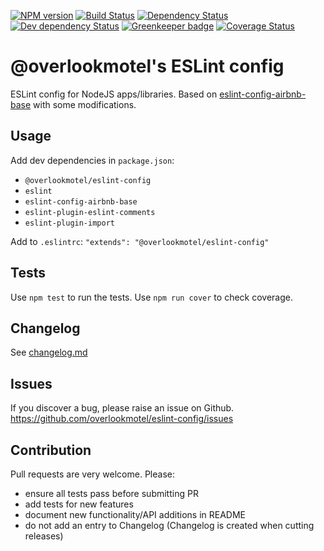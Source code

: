 [![NPM version](https://img.shields.io/npm/v/@overlookmotel/eslint-config.svg)](https://www.npmjs.com/package/@overlookmotel/eslint-config)
[![Build Status](https://img.shields.io/travis/overlookmotel/eslint-config/master.svg)](http://travis-ci.org/overlookmotel/eslint-config)
[![Dependency Status](https://img.shields.io/david/overlookmotel/eslint-config.svg)](https://david-dm.org/overlookmotel/eslint-config)
[![Dev dependency Status](https://img.shields.io/david/dev/overlookmotel/eslint-config.svg)](https://david-dm.org/overlookmotel/eslint-config)
[![Greenkeeper badge](https://badges.greenkeeper.io/overlookmotel/eslint-config.svg)](https://greenkeeper.io/)
[![Coverage Status](https://img.shields.io/coveralls/overlookmotel/eslint-config/master.svg)](https://coveralls.io/r/overlookmotel/eslint-config)

# @overlookmotel's ESLint config

ESLint config for NodeJS apps/libraries. Based on [eslint-config-airbnb-base](https://www.npmjs.com/package/eslint-config-airbnb-base) with some modifications.

## Usage

Add dev dependencies in `package.json`:

* `@overlookmotel/eslint-config`
* `eslint`
* `eslint-config-airbnb-base`
* `eslint-plugin-eslint-comments`
* `eslint-plugin-import`

Add to `.eslintrc`: `"extends": "@overlookmotel/eslint-config"`

## Tests

Use `npm test` to run the tests. Use `npm run cover` to check coverage.

## Changelog

See [changelog.md](https://github.com/overlookmotel/eslint-config/blob/master/changelog.md)

## Issues

If you discover a bug, please raise an issue on Github. https://github.com/overlookmotel/eslint-config/issues

## Contribution

Pull requests are very welcome. Please:

* ensure all tests pass before submitting PR
* add tests for new features
* document new functionality/API additions in README
* do not add an entry to Changelog (Changelog is created when cutting releases)
